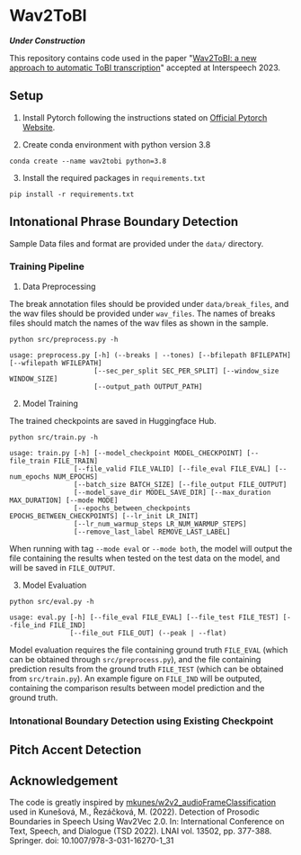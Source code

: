 # Wav2ToBI

***Under Construction***

This repository contains code used in the paper "[Wav2ToBI: a new approach to automatic ToBI transcription][paper-link]" accepted at Interspeech 2023.

## Setup

1. Install Pytorch following the instructions stated on [Official Pytorch Website][torch-link].

2. Create conda environment with python version 3.8

```
conda create --name wav2tobi python=3.8
```

3. Install the required packages in `requirements.txt`
```
pip install -r requirements.txt
```

## Intonational Phrase Boundary Detection

Sample Data files and format are provided under the `data/` directory. 

### Training Pipeline

1. Data Preprocessing

The break annotation files should be provided under `data/break_files`, and the wav files should be provided
under `wav_files`. The names of breaks files should match the names of the wav files as shown in the sample.

```
python src/preprocess.py -h

usage: preprocess.py [-h] (--breaks | --tones) [--bfilepath BFILEPATH] [--wfilepath WFILEPATH] 
                     [--sec_per_split SEC_PER_SPLIT] [--window_size WINDOW_SIZE] 
                     [--output_path OUTPUT_PATH]
```

2. Model Training

The trained checkpoints are saved in Huggingface Hub. 

```
python src/train.py -h

usage: train.py [-h] [--model_checkpoint MODEL_CHECKPOINT] [--file_train FILE_TRAIN] 
                [--file_valid FILE_VALID] [--file_eval FILE_EVAL] [--num_epochs NUM_EPOCHS] 
                [--batch_size BATCH_SIZE] [--file_output FILE_OUTPUT]
                [--model_save_dir MODEL_SAVE_DIR] [--max_duration MAX_DURATION] [--mode MODE]
                [--epochs_between_checkpoints EPOCHS_BETWEEN_CHECKPOINTS] [--lr_init LR_INIT]
                [--lr_num_warmup_steps LR_NUM_WARMUP_STEPS] 
                [--remove_last_label REMOVE_LAST_LABEL]

```

When running with tag `--mode eval` or `--mode both`, the model will output the file containing the results 
when tested on the test data on the model, and will be saved in `FILE_OUTPUT`.

3. Model Evaluation

```
python src/eval.py -h

usage: eval.py [-h] [--file_eval FILE_EVAL] [--file_test FILE_TEST] [--file_ind FILE_IND] 
               [--file_out FILE_OUT] (--peak | --flat)
```
Model evaluation requires the file containing ground truth `FILE_EVAL` (which can be obtained through 
`src/preprocess.py`), and the file containing prediction results from the ground truth `FILE_TEST` (which 
can be obtained from `src/train.py`). An example figure on `FILE_IND` will be outputed, containing the 
comparison results between model prediction and the ground truth.

### Intonational Boundary Detection using Existing Checkpoint


## Pitch Accent Detection




## Acknowledgement
The code is greatly inspired by [mkunes/w2v2_audioFrameClassification][github-link] used in Kunešová, M., Řezáčková, M. (2022). Detection of Prosodic Boundaries in Speech Using Wav2Vec 2.0. In: International Conference on Text, Speech, and Dialogue (TSD 2022). LNAI vol. 13502, pp. 377-388. Springer. doi: 10.1007/978-3-031-16270-1_31 

[paper-link]: https://www.interspeech2023.org

[github-link]: https://github.com/mkunes/w2v2_audioFrameClassification.git

[torch-link]: https://pytorch.org